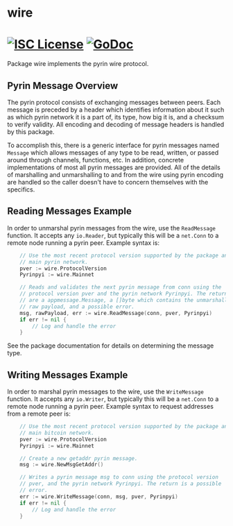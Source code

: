 wire
====

[![ISC License](http://img.shields.io/badge/license-ISC-blue.svg)](https://choosealicense.com/licenses/isc/)
[![GoDoc](https://img.shields.io/badge/godoc-reference-blue.svg)](http://godoc.org/github.com/casklas/caspad/wire)
=======

Package wire implements the pyrin wire protocol.

## Pyrin Message Overview

The pyrin protocol consists of exchanging messages between peers. Each message
is preceded by a header which identifies information about it such as which
pyrin network it is a part of, its type, how big it is, and a checksum to
verify validity. All encoding and decoding of message headers is handled by this
package.

To accomplish this, there is a generic interface for pyrin messages named
`Message` which allows messages of any type to be read, written, or passed
around through channels, functions, etc. In addition, concrete implementations
of most all pyrin messages are provided. All of the details of marshalling and 
unmarshalling to and from the wire using pyrin encoding are handled so the 
caller doesn't have to concern themselves with the specifics.

## Reading Messages Example

In order to unmarshal pyrin messages from the wire, use the `ReadMessage`
function. It accepts any `io.Reader`, but typically this will be a `net.Conn`
to a remote node running a pyrin peer. Example syntax is:

```Go
	// Use the most recent protocol version supported by the package and the
	// main pyrin network.
	pver := wire.ProtocolVersion
	Pyrinpyi := wire.Mainnet

	// Reads and validates the next pyrin message from conn using the
	// protocol version pver and the pyrin network Pyrinpyi. The returns
	// are a appmessage.Message, a []byte which contains the unmarshalled
	// raw payload, and a possible error.
	msg, rawPayload, err := wire.ReadMessage(conn, pver, Pyrinpyi)
	if err != nil {
		// Log and handle the error
	}
```

See the package documentation for details on determining the message type.

## Writing Messages Example

In order to marshal pyrin messages to the wire, use the `WriteMessage`
function. It accepts any `io.Writer`, but typically this will be a `net.Conn`
to a remote node running a pyrin peer. Example syntax to request addresses
from a remote peer is:

```Go
	// Use the most recent protocol version supported by the package and the
	// main bitcoin network.
	pver := wire.ProtocolVersion
	Pyrinpyi := wire.Mainnet

	// Create a new getaddr pyrin message.
	msg := wire.NewMsgGetAddr()

	// Writes a pyrin message msg to conn using the protocol version
	// pver, and the pyrin network Pyrinpyi. The return is a possible
	// error.
	err := wire.WriteMessage(conn, msg, pver, Pyrinpyi)
	if err != nil {
		// Log and handle the error
	}
```

